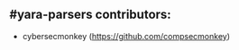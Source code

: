 #yara-parsers contributors:
---------------------------

  * cybersecmonkey (https://github.com/compsecmonkey)